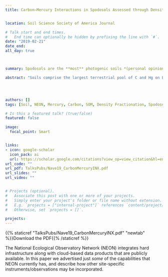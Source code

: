 ```yaml
---
title: Carbon–Mercury Interactions in Spodosols Assessed through Density Fractionation, Radiocarbon Analysis, and Soil Survey Information


location: Soil Science Society of America Journal

# Talk start and end times.
#   End time can optionally be hidden by prefixing the line with `#`.
date: "2019-02-21"
date_end: 
all_day: true



summary: Spodosols are the **most** photogenic soils *(personal opinion)*. Their dark organic surface horizons, followed by a light colored mineral horizon, then bookend-ed with another very dark - often red - mineral horizon makes these tri-colored soils magnificent to stare at. These Spodosols are relatively rare, but concentrated in a few places in the US where historical anthropogenic emissions are the most likely sources of Mercury. In this paper we focus on different Spodosols around the US, combining pedologic and geochemical analysis to identify how carbon and mercury interact down the soil profile. 

abstract: "Soils comprise the largest terrestrial pool of C and Hg on Earth, and these elements have critical feedbacks to problems ranging from atmospheric pollution and climate change to public health. Empirical evidence suggests these elements cycle closely in a wide range of soils, but mechanistic studies of their interactions within distinct soil organic matter (SOM) pools and between different soil types are needed. Here, we report findings of a novel approach to investigate C–Hg interactions, primarily in Spodosols, in which we: (i) examined density separated topsoil and illuvial horizons of four contrasting Spodosols, and used radiocarbon to investigate interactions between Hg and C cycling in distinct SOM pools; (ii) assessed broader patterns across Spodosols and other soil orders using USDA soil survey laboratory data. Consistent with other studies, C and Hg concentrations of individual soil horizons were positively related across the four contrasting Spodosols. Carbon and Hg were also positively related in the density fractions comprising individual soil horizons, but radiocarbon analysis revealed fundamental differences in Hg retention in modern, C-rich fractions vs. low-C fractions containing less modern radiocarbon. The lack of significant site-to-site variation in C and Hg across these sites (and Spodosols more broadly), contrasted against significant differences between horizons and fractions, suggests processes controlling C–Hg interactions are consistent across the taxonomic order. Furthermore, significant differences between other soil orders indicate that processes controlling soil formation — as represented by soil taxonomy — can explain differences in C–Hg interactions and their distribution across soils."




authors: []
tags: [Soil, NEON, Mercury, Carbon, SOM, Density Fractionation, Spodosol, Radiocarbon]

# Is this a featured talk? (true/false)
featured: false

image: 
  focal_point: Smart


links:
- icon: google-scholar 
  icon_pack: ai
  url: https://scholar.google.com/citations?view_op=view_citation&hl=en&user=miYEsFoAAAAJ&citation_for_view=miYEsFoAAAAJ:zYLM7Y9cAGgC
url_code: ""
url_pdf: TalksPubs/Nave19_CarbonMercuryINX.pdf
url_slides: ""
url_video: ""


# Projects (optional).
#   Associate this post with one or more of your projects.
#   Simply enter your project's folder or file name without extension.
#   E.g. `projects = ["internal-project"]` references `content/project/deep-learning/index.md`.
#   Otherwise, set `projects = []`.

projects:
---
```

{{% staticref "TalksPubs/Nave19_CarbonMercuryINX.pdf" "newtab" %}}Download the PDF{{% /staticref %}}

The National Ecological Observatory Network (NEON) integrates hard infrastructure along with cloud-based data products that are publicly available. In this paper we advertised just *some* of the capabilities that NEON currently has, and describe how other site-specific instruments/observations may be incorporated. 
